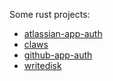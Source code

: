 Some rust projects:
- [atlassian-app-auth](https://github.com/nicholasbishop/atlassian-app-auth)
- [claws](https://github.com/nicholasbishop/claws)
- [github-app-auth](https://github.com/nicholasbishop/github-app-auth)
- [writedisk](https://github.com/nicholasbishop/writedisk)
